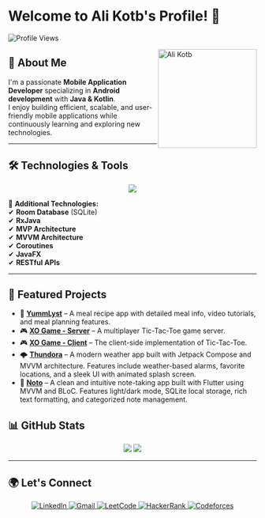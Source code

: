 # Welcome to Ali Kotb's Profile! 👋

![Profile Views](https://komarev.com/ghpvc/?username=AliKotb&label=Profile%20views&color=0e75b6&style=flat)

<img src="https://avatars.githubusercontent.com/u/74043065?s=400&u=d072db059e477b9742423f63d17d93d6c4ea1abc&v=4" alt="Ali Kotb" width="200" align="right">

## 🚀 About Me

I'm a passionate **Mobile Application Developer** specializing in **Android development** with **Java & Kotlin**.  
I enjoy building efficient, scalable, and user-friendly mobile applications while continuously learning and exploring new technologies.

---

## 🛠 Technologies & Tools

<p align="center"> <img src="https://skillicons.dev/icons?i=java,kotlin,dart,flutter,androidstudio,firebase,git,github" /> </p>


🔹 **Additional Technologies:**  
✔ **Room Database** (SQLite)  
✔ **RxJava**  
✔ **MVP Architecture**  
✔ **MVVM Architecture**  
✔ **Coroutines**  
✔ **JavaFX**  
✔ **RESTful APIs**  

---

## 📌 Featured Projects

- 🎯 **[YummLyst](https://github.com/Alikotb/Yumlyst)** – A meal recipe app with detailed meal info, video tutorials, and meal planning features.  
- 🎮 **[XO Game - Server](https://github.com/Alikotb/TicTacToeServer)** – A multiplayer Tic-Tac-Toe game server.  
- 🎮 **[XO Game - Client](https://github.com/Alikotb/TicTacToe)** – The client-side implementation of Tic-Tac-Toe.  
- 🌩 **[Thundora](https://github.com/Alikotb/Thundora)** – A modern weather app built with Jetpack Compose and MVVM architecture. Features include weather-based alarms, favorite locations, and a sleek UI with animated splash screen.
- 📝 **[Noto](https://github.com/Alikotb/notes)** – A clean and intuitive note-taking app built with Flutter using MVVM and BLoC. Features light/dark mode, SQLite local storage, rich text formatting, and categorized note management.




## 📊 GitHub Stats

<p align="center">
  <img src="https://github-readme-stats.vercel.app/api/top-langs?username=AliKotb&locale=en&layout=compact&card_width=320&langs_count=6&theme=dracula&hide_border=false" />
  <img src="https://github-readme-activity-graph.vercel.app/graph?username=AliKotb&theme=redical&hide_border=true" />
</p>

---

## 🌍 Let's Connect

<p align="center">
  <a href="https://www.linkedin.com/in/abdelaziz-maher-9985b2229/">
    <img src="https://img.shields.io/badge/LinkedIn-blue?style=for-the-badge&logo=linkedin" alt="LinkedIn"/>
  </a>
  <a href="mailto:abdelazizmaher17499@gmail.com">
    <img src="https://img.shields.io/badge/Gmail-red?style=for-the-badge&logo=gmail&logoColor=white" alt="Gmail"/>
  </a>
  <a href="https://leetcode.com/u/AbdelazizMaher/">
    <img src="https://img.shields.io/badge/LeetCode-black?style=for-the-badge&logo=leetcode&logoColor=orange" alt="LeetCode"/>
  </a>
  <a href="https://www.hackerrank.com/profile/alikotb38">
    <img src="https://img.shields.io/badge/HackerRank-green?style=for-the-badge&logo=hackerrank&logoColor=white" alt="HackerRank"/>
  </a>
  <a href="https://codeforces.com/profile/Ali74Kotb">
    <img src="https://img.shields.io/badge/Codeforces-blue?style=for-the-badge&logo=codeforces&logoColor=white" alt="Codeforces"/>
  </a>
</p>
